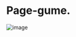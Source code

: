 # Page-gume.
![image](https://user-images.githubusercontent.com/81486565/140588562-13b81522-a8b5-4e3c-acb5-6705b88ffeba.png)

